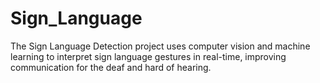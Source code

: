# Sign_Language
The Sign Language Detection project uses computer vision and machine learning to interpret sign language gestures in real-time, improving communication for the deaf and hard of hearing.
